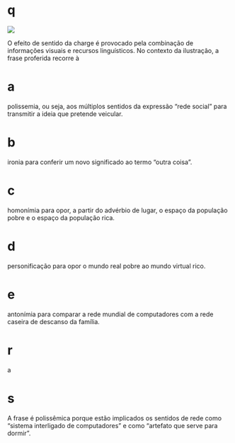 # q
![](https://firebasestorage.googleapis.com/v0/b/firebase-enemio.appspot.com/o/questoes%2F571%2F53657e55-ff11-703d-8eb1-c76a00fedb96.png?alt=media\&token=a2ec942f-03c3-4583-bd44-b3e4feb3f432)

O efeito de sentido da charge é provocado pela combinação de informações visuais e recursos linguísticos. No contexto da ilustração, a frase proferida recorre à

# a
polissemia, ou seja, aos múltiplos sentidos da expressão “rede social” para transmitir a ideia que pretende veicular.

# b
ironia para conferir um novo significado ao termo “outra coisa”.

# c
homonímia para opor, a partir do advérbio de lugar, o espaço da população pobre e o espaço da população rica.

# d
personificação para opor o mundo real pobre ao mundo virtual rico.

# e
antonímia para comparar a rede mundial de computadores com a rede caseira de descanso da família.

# r
a

# s
A frase é polissêmica porque estão implicados os sentidos de rede como “sistema interligado de computadores” e como “artefato que serve para dormir”.
